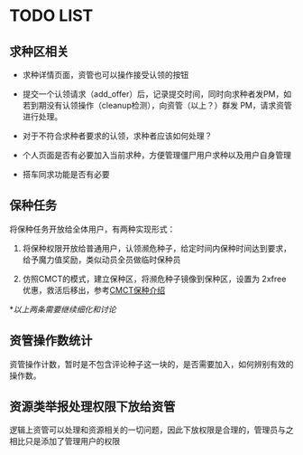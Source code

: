 # TODO LIST

## 求种区相关

+ 求种详情页面，资管也可以操作接受认领的按钮

+ 提交一个认领请求（add_offer）后，记录提交时间，同时向求种者发PM，如若到期没有认领操作（cleanup检测），向资管（以上？）群发 PM，请求资管进行处理。

+ 对于不符合求种者要求的认领，求种者应该如何处理？

+ 个人页面是否有必要加入当前求种，方便管理僵尸用户求种以及用户自身管理

+ 搭车同求功能是否有必要


## 保种任务

将保种任务开放给全体用户，有两种实现形式：

1. 将保种权限开放给普通用户，认领濒危种子，给定时间内保种时间达到要求，给予魔力值奖励，类似动员全员做临时保种员

2. 仿照CMCT的模式，建立保种区，将濒危种子镜像到保种区，设置为 2xfree 优惠，救活后移出，参考[CMCT保种介绍](https://hdcmct.org/forums.php?action=viewtopic&forumid=2&topicid=20)

**以上两条需要继续细化和讨论*


## 资管操作数统计

资管操作计数，暂时是不包含评论种子这一块的，是否需要加入，如何辨别有效的操作数。


## 资源类举报处理权限下放给资管

逻辑上资管可以处理和资源相关的一切问题，因此下放权限是合理的，管理员与之相比只是添加了管理用户的权限

